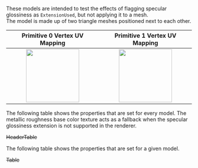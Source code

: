 These models are intended to test the effects of flagging specular glossiness as `ExtensionUsed`, but not applying it to a mesh.  
The model is made up of two triangle meshes positioned next to each other.

Primitive 0 Vertex UV Mapping | Primitive 1 Vertex UV Mapping
:---: | :---:
<img src="Textures/Icon_UVSpace2.png" height="144" width="144" align="middle"> | <img src="Textures/Icon_UVSpace3.png" height="144" width="144" align="middle"> 

The following table shows the properties that are set for every model. The metallic roughness base color texture acts as a fallback when the specular glossiness extension is not supported in the renderer.  

~~HeaderTable~~
 
The following table shows the properties that are set for a given model.  

~~Table~~ 
